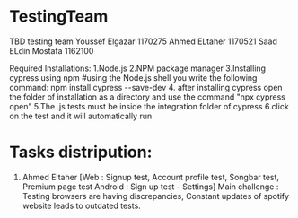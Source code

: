 # TestingTeam
TBD testing team 
Youssef Elgazar 1170275
Ahmed ELtaher 1170521
Saad ELdin Mostafa 1162100

Required Installations:
1.Node.js
2.NPM package manager
3.Installing cypress using npm
   #using the Node.js shell you write the following command:
   npm install cypress --save-dev
4. after installing cypress open the folder of installation as a directory and use the command "npx cypress open"
5.The .js tests must be inside the integration folder of cypress
6.click on the test and it will automatically run  

# Tasks distripution:
1. Ahmed Eltaher [Web : Signup test, Account profile test, Songbar test, Premium page test  Android : Sign up test - Settings]
Main challenge : Testing browsers are having discrepancies, Constant updates of spotify website leads to outdated tests.